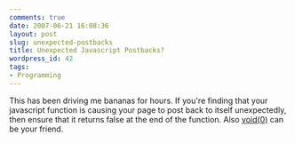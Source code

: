 ```yaml
---
comments: true
date: 2007-06-21 16:08:36
layout: post
slug: unexpected-postbacks
title: Unexpected Javascript Postbacks?
wordpress_id: 42
tags:
- Programming
---
```


This has been driving me bananas for hours. If you're finding that your javascript function is causing your page to post back to itself unexpectedly, then ensure that it returns false at the end of the function. Also [void(0)](http://www.quackit.com/javascript/tutorial/javascript_void_0.cfm) can be your friend.
